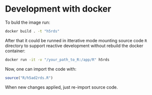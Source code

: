 # Development with docker

To buld the image run:

```bash
docker build . -t "h5rds"
```

After that it could be runned in itterative mode mounting source code `R` directory to support reactive development without rebuild the docker container:

```bash
docker run -it -v "/your_path_to_R:/app/R" h5rds 
```

Now, one can import the code with:

```R
source("R/h5ad2rds.R")
```

When new changes applied, just re-import source code.
